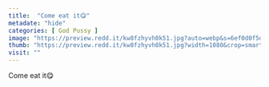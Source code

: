 ```yaml
---
title:  "Come eat it😋"
metadate: "hide"
categories: [ God Pussy ]
image: "https://preview.redd.it/kw8fzhyvh0k51.jpg?auto=webp&s=6ef0d0f5d0a4a4df57a433f343754db77e13be8a"
thumb: "https://preview.redd.it/kw8fzhyvh0k51.jpg?width=1080&crop=smart&auto=webp&s=f7f39fd9b9da2a4d0c933d942c8ae6f1d727c4d6"
visit: ""
---
```

Come eat it😋

